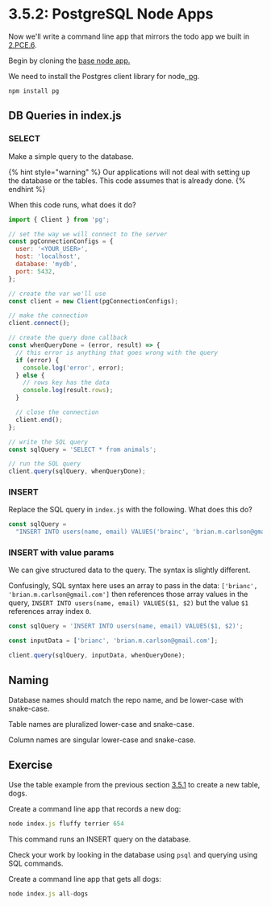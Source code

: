# 3.5.2: PostgreSQL Node Apps

Now we'll write a command line app that mirrors the todo app we built in [2.PCE.6](../../2-back-end-basics/2.pce-post-class-exercises/2.pce.6-todo-list-json.md).

Begin by cloning the [base node app.](https://github.com/rocketacademy/base-node-swe1)

We need to install the Postgres client library for node,[ pg](https://www.npmjs.com/package/pg).

```text
npm install pg
```

## DB Queries in index.js

### SELECT

Make a simple query to the database.

{% hint style="warning" %}
Our applications will not deal with setting up the database or the tables. This code assumes that is already done.
{% endhint %}

When this code runs, what does it do?

```javascript
import { Client } from 'pg';

// set the way we will connect to the server
const pgConnectionConfigs = {
  user: '<YOUR_USER>',
  host: 'localhost',
  database: 'mydb',
  port: 5432,
};

// create the var we'll use
const client = new Client(pgConnectionConfigs);

// make the connection
client.connect();

// create the query done callback
const whenQueryDone = (error, result) => {
  // this error is anything that goes wrong with the query
  if (error) {
    console.log('error', error);
  } else {
    // rows key has the data
    console.log(result.rows);
  }

  // close the connection
  client.end();
};

// write the SQL query
const sqlQuery = 'SELECT * from animals';

// run the SQL query
client.query(sqlQuery, whenQueryDone);
```

### INSERT

Replace the SQL query in `index.js` with the following. What does this do?

```javascript
const sqlQuery =
  "INSERT INTO users(name, email) VALUES('brainc', 'brian.m.carlson@gmail.com')";
```

### INSERT with value params

We can give structured data to the query. The syntax is slightly different.

Confusingly, SQL syntax here uses an array to pass in the data: `['brianc', 'brian.m.carlson@gmail.com']` then references those array values in the query, `INSERT INTO users(name, email) VALUES($1, $2)` but the value `$1` references array index `0`.

```javascript
const sqlQuery = 'INSERT INTO users(name, email) VALUES($1, $2)';

const inputData = ['brianc', 'brian.m.carlson@gmail.com'];

client.query(sqlQuery, inputData, whenQueryDone);
```

## Naming

Database names should match the repo name, and be lower-case with snake-case. 

Table names are pluralized lower-case and snake-case.

Column names are singular lower-case and snake-case.

## Exercise

Use the table example from the previous section [3.5.1](3.5.1-postgresql.md) to create a new table, dogs.

Create a command line app that records a new dog:

```javascript
node index.js fluffy terrier 654
```

This command runs an INSERT query on the database.

Check your work by looking in the database using `psql` and querying using SQL commands.

Create a command line app that gets all dogs:

```javascript
node index.js all-dogs
```


